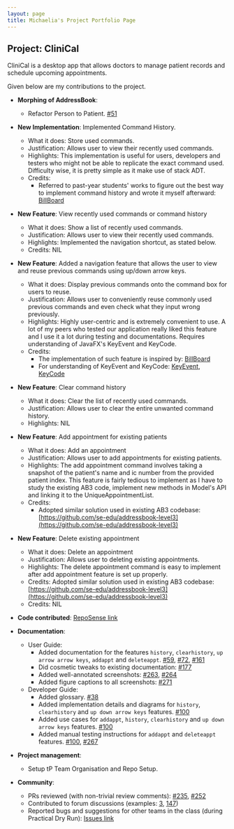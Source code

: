 ```yaml
---
layout: page
title: Michaelia's Project Portfolio Page
---
```


## Project: CliniCal

CliniCal is a desktop app that allows doctors to manage patient records and schedule upcoming appointments.

Given below are my contributions to the project.

* **Morphing of AddressBook**:
  * Refactor Person to Patient. [\#51](https://github.com/AY2021S1-CS2103T-W11-4/tp/pull/51)

* **New Implementation**: Implemented Command History.
  * What it does: Store used commands.
  * Justification: Allows user to view their recently used commands.
  * Highlights: This implementation is useful for users, developers and testers who might not be able to replicate the exact command used. Difficulty wise, it is pretty simple as it make use of stack ADT.
  * Credits: 
    * Referred to past-year students' works to figure out the best way to implement command history and wrote it myself afterward: [BillBoard](https://github.com/AY1920S1-CS2103T-F12-4/main/blob/master/src/main/java/seedu/billboard/model/history/CommandHistory.java)

* **New Feature**: View recently used commands or command history
  * What it does: Show a list of recently used commands.
  * Justification: Allows user to view their recently used commands.
  * Highlights: Implemented the navigation shortcut, as stated below.
  * Credits: NIL
  
* **New Feature**: Added a navigation feature that allows the user to view and reuse previous commands using up/down arrow keys.
  * What it does: Display previous commands onto the command box for users to reuse.
  * Justification: Allows user to conveniently reuse commonly used previous commands and even check what they input wrong previously.
  * Highlights: Highly user-centric and is extremely convenient to use. A lot of my peers who tested our application really liked this feature and I use it a lot during testing and documentations. 
  Requires understanding of JavaFX's KeyEvent and KeyCode.
  * Credits: 
    * The implementation of such feature is inspired by: [BillBoard](https://github.com/AY1920S1-CS2103T-F12-4/main/blob/master/)
    * For understanding of KeyEvent and KeyCode:  [KeyEvent](https://docs.oracle.com/javase/8/javafx/api/javafx/scene/input/KeyEvent.html), [KeyCode](https://docs.oracle.com/javafx/2/api/javafx/scene/input/KeyCode.html)

* **New Feature**: Clear command history
  * What it does: Clear the list of recently used commands.
  * Justification: Allows user to clear the entire unwanted command history.
  * Highlights: NIL
  
* **New Feature**: Add appointment for existing patients
  * What it does: Add an appointment
  * Justification: Allows user to add appointments for existing patients.
  * Highlights: The add appointment command involves taking a snapshot of the patient's name and ic number from the provided patient index. 
  This feature is fairly tedious to implement as I have to study the existing AB3 code, implement new methods in Model's API and linking it to the UniqueAppointmentList.
  * Credits: 
    * Adopted similar solution used in existing AB3 codebase: [https://github.com/se-edu/addressbook-level3](https://github.com/se-edu/addressbook-level3)

* **New Feature**: Delete existing appointment
  * What it does: Delete an appointment
  * Justification: Allows user to deleting existing appointments.
  * Highlights: The delete appointment command is easy to implement after add appointment feature is set up properly.
  * Credits: Adopted similar solution used in existing AB3 codebase: [https://github.com/se-edu/addressbook-level3](https://github.com/se-edu/addressbook-level3)
  * Credits: NIL
  
* **Code contributed**: [RepoSense link](https://nus-cs2103-ay2021s1.github.io/tp-dashboard/#breakdown=true&search=michaeliaaa)

* **Documentation**:
  * User Guide:
    * Added documentation for the features `history`, `clearhistory`, `up arrow arrow keys`, `addappt` and `deleteappt`. [\#59](https://github.com/AY2021S1-CS2103T-W11-4/tp/pull/59), [\#72](https://github.com/AY2021S1-CS2103T-W11-4/tp/pull/72), [\#161](https://github.com/AY2021S1-CS2103T-W11-4/tp/pull/161)
    * Did cosmetic tweaks to existing documentation: [\#177](https://github.com/AY2021S1-CS2103T-W11-4/tp/pull/177)
    * Added well-annotated screenshots: [\#263](https://github.com/AY2021S1-CS2103T-W11-4/tp/pull/263), [\#264](https://github.com/AY2021S1-CS2103T-W11-4/tp/pull/264)
    * Added figure captions to all screenshots: [\#271](https://github.com/AY2021S1-CS2103T-W11-4/tp/pull/271)
  * Developer Guide:
    * Added glossary. [\#38](https://github.com/AY2021S1-CS2103T-W11-4/tp/pull/38)
    * Added implementation details and diagrams for `history`, `clearhistory` and `up down arrow keys` features. [\#100](https://github.com/AY2021S1-CS2103T-W11-4/tp/pull/100)
    * Added use cases for `addappt`, `history`, `clearhistory` and `up down arrow keys` features. [\#100](https://github.com/AY2021S1-CS2103T-W11-4/tp/pull/100)
    * Added manual testing instructions for `addappt` and `deleteappt` features. [\#100](https://github.com/AY2021S1-CS2103T-W11-4/tp/pull/100), [\#267](https://github.com/AY2021S1-CS2103T-W11-4/tp/pull/267)
    
* **Project management**:
  * Setup tP Team Organisation and Repo Setup.
        
* **Community**:
  * PRs reviewed (with non-trivial review comments): [\#235](https://github.com/AY2021S1-CS2103T-W11-4/tp/pull/235), [\#252](https://github.com/AY2021S1-CS2103T-W11-4/tp/pull/252)
  * Contributed to forum discussions (examples: [3](https://github.com/nus-cs2103-AY2021S1/forum/issues/3), [147](https://github.com/nus-cs2103-AY2021S1/forum/issues/147))
  * Reported bugs and suggestions for other teams in the class (during Practical Dry Run): [Issues link](https://github.com/Michaeliaaa/ped/issues)

